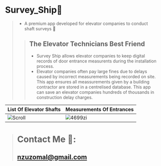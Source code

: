 # Survey_Ship🚢
> - A premium app developed for elevator companies to conduct shaft surveys 💒
>> ## The Elevator Technicians Best Friend
>> * Survey Ship allows elevator companies to keep digital records of door entrance measurents during the installation process. 
>> * Elevator companies often pay large fines due to delays caused by incorrect measurements being recorded on site. This app ensures all meassurements given by a building contractor are stored in a centrelised database. This app can save an elevator companies hundreds of thousands in construction delay charges.


| List Of Elevator Shafts| Measurements Of Entrances|
|-----|-----|
| ![Scroll](https://user-images.githubusercontent.com/17411265/85650737-701d0d80-b6a6-11ea-9bc3-caeff011abc5.gif) | ![4699zi](https://user-images.githubusercontent.com/17411265/85650329-a1e1a480-b6a5-11ea-8012-ebdcf897b82c.gif) | 

> # Contact Me 📧:
> ## nzuzomal@gmail.com
